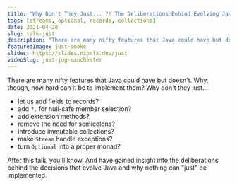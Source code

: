 ```yaml
---
title: "Why Don't They Just... ?! The Deliberations Behind Evolving Java"
tags: [streams, optional, records, collections]
date: 2021-04-28
slug: talk-just
description: "There are many nifty features that Java could have but doesn't. Somewhat surprisingly, there are reasons for that and in this talk I'll discuss those for a few concrete cases as well as the deliberations behind such decisions."
featuredImage: just-smoke
slides: https://slides.nipafx.dev/just
videoSlug: just-jug-manchester
---
```


There are many nifty features that Java could have but doesn't.
Why, though, how hard can it be to implement them?
Why don't they just...

* let us add fields to records?
* add `?.` for null-safe member selection?
* add extension methods?
* remove the need for semicolons?
* introduce immutable collections?
* make `Stream` handle exceptions?
* turn `Optional` into a proper monad?

After this talk, you'll know.
And have gained insight into the deliberations behind the decisions that evolve Java and why nothing can "just" be implemented.
